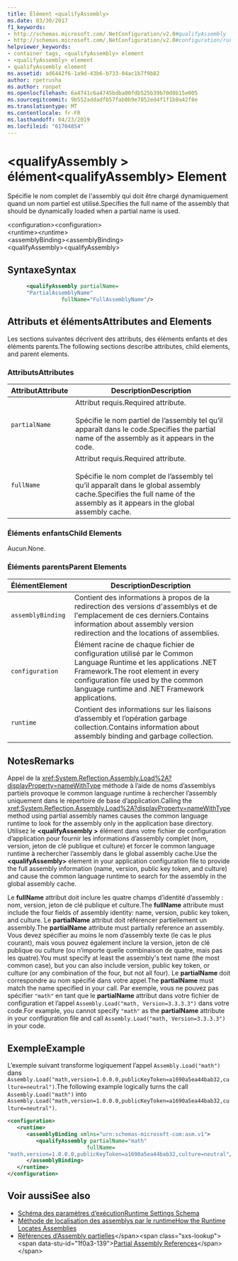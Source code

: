 ```yaml
---
title: Élément <qualifyAssembly>
ms.date: 03/30/2017
f1_keywords:
- http://schemas.microsoft.com/.NetConfiguration/v2.0#qualifyAssembly
- http://schemas.microsoft.com/.NetConfiguration/v2.0#configuration/runtime/assemblyBinding/qualifyAssembly
helpviewer_keywords:
- container tags, <qualifyAssembly> element
- <qualifyAssembly> element
- qualifyAssembly element
ms.assetid: ad6442f6-1a9d-43b6-b733-04ac1b7f9b82
author: rpetrusha
ms.author: ronpet
ms.openlocfilehash: 6a4741c6a4745bdba00fdb525b39b70d0b15e005
ms.sourcegitcommit: 9b552addadfb57fab0b9e7852ed4f1f1b8a42f8e
ms.translationtype: MT
ms.contentlocale: fr-FR
ms.lasthandoff: 04/23/2019
ms.locfileid: "61704854"
---
```

# <a name="qualifyassembly-element"></a><span data-ttu-id="1f0a3-102">\<qualifyAssembly > élément</span><span class="sxs-lookup"><span data-stu-id="1f0a3-102">\<qualifyAssembly> Element</span></span>
<span data-ttu-id="1f0a3-103">Spécifie le nom complet de l'assembly qui doit être chargé dynamiquement quand un nom partiel est utilisé.</span><span class="sxs-lookup"><span data-stu-id="1f0a3-103">Specifies the full name of the assembly that should be dynamically loaded when a partial name is used.</span></span>  
  
 <span data-ttu-id="1f0a3-104">\<configuration></span><span class="sxs-lookup"><span data-stu-id="1f0a3-104">\<configuration></span></span>  
<span data-ttu-id="1f0a3-105">\<runtime></span><span class="sxs-lookup"><span data-stu-id="1f0a3-105">\<runtime></span></span>  
<span data-ttu-id="1f0a3-106">\<assemblyBinding></span><span class="sxs-lookup"><span data-stu-id="1f0a3-106">\<assemblyBinding></span></span>  
<span data-ttu-id="1f0a3-107">\<qualifyAssembly></span><span class="sxs-lookup"><span data-stu-id="1f0a3-107">\<qualifyAssembly></span></span>  
  
## <a name="syntax"></a><span data-ttu-id="1f0a3-108">Syntaxe</span><span class="sxs-lookup"><span data-stu-id="1f0a3-108">Syntax</span></span>  
  
```xml  
      <qualifyAssembly partialName=  
      "PartialAssemblyName"  
                 fullName="FullAssemblyName"/>  
```  
  
## <a name="attributes-and-elements"></a><span data-ttu-id="1f0a3-109">Attributs et éléments</span><span class="sxs-lookup"><span data-stu-id="1f0a3-109">Attributes and Elements</span></span>  
 <span data-ttu-id="1f0a3-110">Les sections suivantes décrivent des attributs, des éléments enfants et des éléments parents.</span><span class="sxs-lookup"><span data-stu-id="1f0a3-110">The following sections describe attributes, child elements, and parent elements.</span></span>  
  
### <a name="attributes"></a><span data-ttu-id="1f0a3-111">Attributs</span><span class="sxs-lookup"><span data-stu-id="1f0a3-111">Attributes</span></span>  
  
|<span data-ttu-id="1f0a3-112">Attribut</span><span class="sxs-lookup"><span data-stu-id="1f0a3-112">Attribute</span></span>|<span data-ttu-id="1f0a3-113">Description</span><span class="sxs-lookup"><span data-stu-id="1f0a3-113">Description</span></span>|  
|---------------|-----------------|  
|`partialName`|<span data-ttu-id="1f0a3-114">Attribut requis.</span><span class="sxs-lookup"><span data-stu-id="1f0a3-114">Required attribute.</span></span><br /><br /> <span data-ttu-id="1f0a3-115">Spécifie le nom partiel de l’assembly tel qu’il apparaît dans le code.</span><span class="sxs-lookup"><span data-stu-id="1f0a3-115">Specifies the partial name of the assembly as it appears in the code.</span></span>|  
|`fullName`|<span data-ttu-id="1f0a3-116">Attribut requis.</span><span class="sxs-lookup"><span data-stu-id="1f0a3-116">Required attribute.</span></span><br /><br /> <span data-ttu-id="1f0a3-117">Spécifie le nom complet de l’assembly tel qu’il apparaît dans le global assembly cache.</span><span class="sxs-lookup"><span data-stu-id="1f0a3-117">Specifies the full name of the assembly as it appears in the global assembly cache.</span></span>|  
  
### <a name="child-elements"></a><span data-ttu-id="1f0a3-118">Éléments enfants</span><span class="sxs-lookup"><span data-stu-id="1f0a3-118">Child Elements</span></span>  
 <span data-ttu-id="1f0a3-119">Aucun.</span><span class="sxs-lookup"><span data-stu-id="1f0a3-119">None.</span></span>  
  
### <a name="parent-elements"></a><span data-ttu-id="1f0a3-120">Éléments parents</span><span class="sxs-lookup"><span data-stu-id="1f0a3-120">Parent Elements</span></span>  
  
|<span data-ttu-id="1f0a3-121">Élément</span><span class="sxs-lookup"><span data-stu-id="1f0a3-121">Element</span></span>|<span data-ttu-id="1f0a3-122">Description</span><span class="sxs-lookup"><span data-stu-id="1f0a3-122">Description</span></span>|  
|-------------|-----------------|  
|`assemblyBinding`|<span data-ttu-id="1f0a3-123">Contient des informations à propos de la redirection des versions d'assemblys et de l'emplacement de ces derniers.</span><span class="sxs-lookup"><span data-stu-id="1f0a3-123">Contains information about assembly version redirection and the locations of assemblies.</span></span>|  
|`configuration`|<span data-ttu-id="1f0a3-124">Élément racine de chaque fichier de configuration utilisé par le Common Language Runtime et les applications .NET Framework.</span><span class="sxs-lookup"><span data-stu-id="1f0a3-124">The root element in every configuration file used by the common language runtime and .NET Framework applications.</span></span>|  
|`runtime`|<span data-ttu-id="1f0a3-125">Contient des informations sur les liaisons d’assembly et l’opération garbage collection.</span><span class="sxs-lookup"><span data-stu-id="1f0a3-125">Contains information about assembly binding and garbage collection.</span></span>|  
  
## <a name="remarks"></a><span data-ttu-id="1f0a3-126">Notes</span><span class="sxs-lookup"><span data-stu-id="1f0a3-126">Remarks</span></span>  
 <span data-ttu-id="1f0a3-127">Appel de la <xref:System.Reflection.Assembly.Load%2A?displayProperty=nameWithType> méthode à l’aide de noms d’assemblys partiels provoque le common language runtime à rechercher l’assembly uniquement dans le répertoire de base d’application.</span><span class="sxs-lookup"><span data-stu-id="1f0a3-127">Calling the <xref:System.Reflection.Assembly.Load%2A?displayProperty=nameWithType> method using partial assembly names causes the common language runtime to look for the assembly only in the application base directory.</span></span> <span data-ttu-id="1f0a3-128">Utilisez le  **\<qualifyAssembly >** élément dans votre fichier de configuration d’application pour fournir les informations d’assembly complet (nom, version, jeton de clé publique et culture) et forcer le common language runtime à rechercher l’assembly dans le global assembly cache.</span><span class="sxs-lookup"><span data-stu-id="1f0a3-128">Use the **\<qualifyAssembly>** element in your application configuration file to provide the full assembly information (name, version, public key token, and culture) and cause the common language runtime to search for the assembly in the global assembly cache.</span></span>  
  
 <span data-ttu-id="1f0a3-129">Le **fullName** attribut doit inclure les quatre champs d’identité d’assembly : nom, version, jeton de clé publique et culture.</span><span class="sxs-lookup"><span data-stu-id="1f0a3-129">The **fullName** attribute must include the four fields of assembly identity: name, version, public key token, and culture.</span></span> <span data-ttu-id="1f0a3-130">Le **partialName** attribut doit référencer partiellement un assembly.</span><span class="sxs-lookup"><span data-stu-id="1f0a3-130">The **partialName** attribute must partially reference an assembly.</span></span> <span data-ttu-id="1f0a3-131">Vous devez spécifier au moins le nom d’assembly texte (le cas le plus courant), mais vous pouvez également inclure la version, jeton de clé publique ou culture (ou n’importe quelle combinaison de quatre, mais pas les quatre).</span><span class="sxs-lookup"><span data-stu-id="1f0a3-131">You must specify at least the assembly's text name (the most common case), but you can also include version, public key token, or culture (or any combination of the four, but not all four).</span></span> <span data-ttu-id="1f0a3-132">Le **partialName** doit correspondre au nom spécifié dans votre appel.</span><span class="sxs-lookup"><span data-stu-id="1f0a3-132">The **partialName** must match the name specified in your call.</span></span> <span data-ttu-id="1f0a3-133">Par exemple, vous ne pouvez pas spécifier `"math"` en tant que le **partialName** attribut dans votre fichier de configuration et l’appel `Assembly.Load("math, Version=3.3.3.3")` dans votre code.</span><span class="sxs-lookup"><span data-stu-id="1f0a3-133">For example, you cannot specify `"math"` as the **partialName** attribute in your configuration file and call `Assembly.Load("math, Version=3.3.3.3")` in your code.</span></span>  
  
## <a name="example"></a><span data-ttu-id="1f0a3-134">Exemple</span><span class="sxs-lookup"><span data-stu-id="1f0a3-134">Example</span></span>  
 <span data-ttu-id="1f0a3-135">L’exemple suivant transforme logiquement l’appel `Assembly.Load("math")` dans `Assembly.Load("math,version=1.0.0.0,publicKeyToken=a1690a5ea44bab32,culture=neutral")`.</span><span class="sxs-lookup"><span data-stu-id="1f0a3-135">The following example logically turns the call `Assembly.Load("math")` into `Assembly.Load("math,version=1.0.0.0,publicKeyToken=a1690a5ea44bab32,culture=neutral")`.</span></span>  
  
```xml  
<configuration>  
   <runtime>  
      <assemblyBinding xmlns="urn:schemas-microsoft-com:asm.v1">  
         <qualifyAssembly partialName="math"   
                         fullName=  
"math,version=1.0.0.0,publicKeyToken=a1690a5ea44bab32,culture=neutral"/>  
      </assemblyBinding>  
   </runtime>  
</configuration>  
```  
  
## <a name="see-also"></a><span data-ttu-id="1f0a3-136">Voir aussi</span><span class="sxs-lookup"><span data-stu-id="1f0a3-136">See also</span></span>

- [<span data-ttu-id="1f0a3-137">Schéma des paramètres d’exécution</span><span class="sxs-lookup"><span data-stu-id="1f0a3-137">Runtime Settings Schema</span></span>](../../../../../docs/framework/configure-apps/file-schema/runtime/index.md)
- [<span data-ttu-id="1f0a3-138">Méthode de localisation des assemblys par le runtime</span><span class="sxs-lookup"><span data-stu-id="1f0a3-138">How the Runtime Locates Assemblies</span></span>](../../../../../docs/framework/deployment/how-the-runtime-locates-assemblies.md)
- <span data-ttu-id="1f0a3-139">[Références d’Assembly partielles](https://docs.microsoft.com/previous-versions/dotnet/netframework-4.0/0a7zy9z5(v=vs.100))</span><span class="sxs-lookup"><span data-stu-id="1f0a3-139">[Partial Assembly References](https://docs.microsoft.com/previous-versions/dotnet/netframework-4.0/0a7zy9z5(v=vs.100))</span></span>
